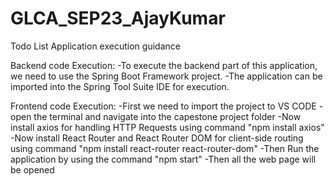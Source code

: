 # GLCA_SEP23_AjayKumar
Todo List Application execution guidance

Backend code Execution:
-To execute the backend part of this application, we need to use the Spring Boot Framework project. 
-The application can be imported into the Spring Tool Suite IDE for execution.

Frontend code Execution:
-First we need to import the project to VS CODE
-open the terminal and navigate into the capestone project folder
-Now install axios for handling HTTP Requests using command "npm install axios"
-Now install React Router and React Router DOM for client-side routing using command "npm install react-router react-router-dom"
-Then Run the application by using the command "npm start"
-Then all the web page will be opened 
